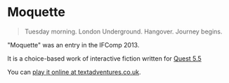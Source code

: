 Moquette
========

> Tuesday morning. London Underground. Hangover. Journey begins. 

"Moquette" was an entry in the IFComp 2013.

It is a choice-based work of interactive fiction written for [Quest 5.5](http://textadventures.co.uk/quest)

You can [play it online at textadventures.co.uk](http://textadventures.co.uk/games/view/zbzfpcnknu_vdjog-cbihw/moquette).
